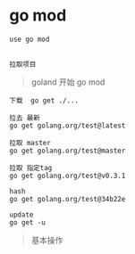

# go mod

    use go mod
    
    
    拉取项目
    
> goland 开始 go mod

    下载  go get ./...
    
    拉去 最新
    go get golang.org/test@latest
    
    拉取 master
    go get golang.org/test@master
    
    拉取 指定tag
    go get golang.org/test@v0.3.1
    
    hash
    go get golang.org/test@34b22e
    
    update
    go get -u
    
    
    
> 基本操作

        
        
    